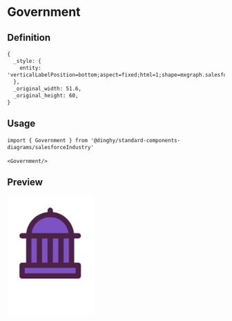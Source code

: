 # Government

## Definition

```
{
  _style: { 
    entity: 'verticalLabelPosition=bottom;aspect=fixed;html=1;shape=mxgraph.salesforce.government;',
  },
  _original_width: 51.6,
  _original_height: 60,
}
```

## Usage

```
import { Government } from '@dinghy/standard-components-diagrams/salesforceIndustry'

<Government/>
```

## Preview

<img src="./government.png" width="200"/>
